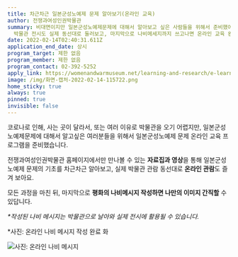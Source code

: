 ```yaml
---
title: 차근차근 일본군성노예제 문제 알아보기(온라인 교육)
author: 전쟁과여성인권박물관
summary: 비대면이지만 일본군성노예제문제에 대해서 알아보고 싶은 사람들을 위해서 준비했어요. 쉽고 재미있는 교육 자료를 보고, 읽고,
  박물관 전시도 실제 동선대로 둘러보고, 마지막으로 나비메세지까지 쓰고나면 온라인 교육 완료!
date: 2022-02-14T02:40:31.611Z
application_end_date: 상시
program_target: 제한 없음
program_member: 제한 없음
program_contact: 02-392-5252
apply_link: https://womenandwarmuseum.net/learning-and-research/e-learning/
image: /img/화면-캡처-2022-02-14-115722.png
home_sticky: true
always: true
pinned: true
invisible: false
---
```

코로나로 인해, 사는 곳이 달라서, 또는 여러 이유로 박물관을 오기 어렵지만, 일본군성노예제문제에 대해서 알고싶은 여러분들을 위해서 일본군성노예제 문제 온라인 교육 프로그램을 준비했습니다. 

전쟁과여성인권박물관 홈페이지에서만 만나볼 수 있는 **자료집과 영상**을 통해 일본군성노예제 문제의 기초를 차근차근 알아보고, 실제 박물관 관람 동선대로 **온라인 관람**도 즐겨 보아요.

모든 과정을 마친 뒤, 마지막으로 **평화의 나비메시지 작성하면 나만의 이미지  간직할** 수 있답니다.

*\*작성된 나비 메시지는 박물관으로 날아와 실제 전시에 활용될 수 있습니다.*

\*사진: 온라인 나비 메시지 작성 완료 화

![사진: 온라인 나비 메시지](/img/화면-캡처-2022-02-14-115618.png "사진: 온라인 나비 메시지")